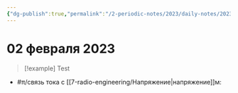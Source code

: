 ```yaml
---
{"dg-publish":true,"permalink":"/2-periodic-notes/2023/daily-notes/2023-02-02/","title":"02 февраля 2023"}
---
```



# 02 февраля 2023

> [!example] Test
> 
<div class="transclusion internal-embed is-loaded"><div class="markdown-embed">



- #π/связь тока с [[7-radio-engineering/Напряжение\|напряжение]]м: 

</div></div>
